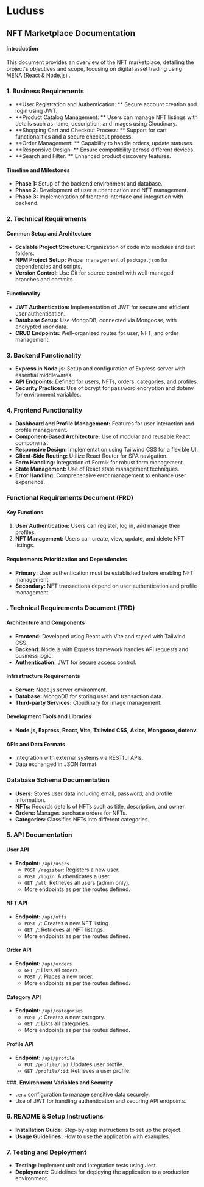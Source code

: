# Luduss

## **NFT Marketplace Documentation**

#### Introduction

This document provides an overview of the NFT marketplace, detailing the project's objectives and scope, focusing on digital asset trading using MENA (React & Node.js) .

### **1. Business Requirements**

- **User Registration and Authentication: ** Secure account creation and login using JWT.
- **Product Catalog Management: ** Users can manage NFT listings with details such as name, description, and images using Cloudinary.
- **Shopping Cart and Checkout Process: ** Support for cart functionalities and a secure checkout process.
- **Order Management: ** Capability to handle orders, update statuses.
- **Responsive Design: ** Ensure compatibility across different devices.
- **Search and Filter: ** Enhanced product discovery features.

#### Timeline and Milestones

- **Phase 1:** Setup of the backend environment and database.
- **Phase 2:** Development of user authentication and NFT management.
- **Phase 3:** Implementation of frontend interface and integration with backend.

### **2. Technical Requirements**

#### **Common Setup and Architecture**

- **Scalable Project Structure:** Organization of code into modules and test folders.
- **NPM Project Setup:** Proper management of `package.json` for dependencies and scripts.
- **Version Control:** Use Git for source control with well-managed branches and commits.

#### **Functionality**

- **JWT Authentication:** Implementation of JWT for secure and efficient user authentication.
- **Database Setup:** Use MongoDB, connected via Mongoose, with encrypted user data.
- **CRUD Endpoints:** Well-organized routes for user, NFT, and order management.

### **3. Backend Functionality**

- **Express in Node.js:** Setup and configuration of Express server with essential middlewares.
- **API Endpoints:** Defined for users, NFTs, orders, categories, and profiles.
- **Security Practices:** Use of bcrypt for password encryption and dotenv for environment variables.

### **4. Frontend Functionality**

- **Dashboard and Profile Management:** Features for user interaction and profile management.
- **Component-Based Architecture:** Use of modular and reusable React components.
- **Responsive Design:** Implementation using Tailwind CSS for a flexible UI.
- **Client-Side Routing:** Utilize React Router for SPA navigation.
- **Form Handling:** Integration of Formik for robust form management.
- **State Management:** Use of React state management techniques.
- **Error Handling:** Comprehensive error management to enhance user experience.

### **Functional Requirements Document (FRD)**

#### Key Functions

1. **User Authentication:** Users can register, log in, and manage their profiles.
2. **NFT Management:** Users can create, view, update, and delete NFT listings.

#### Requirements Prioritization and Dependencies

- **Primary:** User authentication must be established before enabling NFT management.
- **Secondary:** NFT transactions depend on user authentication and profile management.

### . **Technical Requirements Document (TRD)**

#### Architecture and Components

- **Frontend:** Developed using React with Vite and styled with Tailwind CSS.
- **Backend:** Node.js with Express framework handles API requests and business logic.
- **Authentication:** JWT for secure access control.

#### Infrastructure Requirements

- **Server:** Node.js server environment.
- **Database:** MongoDB for storing user and transaction data.
- **Third-party Services:** Cloudinary for image management.

#### Development Tools and Libraries

- **Node.js, Express, React, Vite, Tailwind CSS, Axios, Mongoose, dotenv.**

#### APIs and Data Formats

- Integration with external systems via RESTful APIs.
- Data exchanged in JSON format.

### **Database Schema Documentation**

- **Users:** Stores user data including email, password, and profile information.
- **NFTs:** Records details of NFTs such as title, description, and owner.
- **Orders:** Manages purchase orders for NFTs.
- **Categories:** Classifies NFTs into different categories.

### 5. **API Documentation**

#### User API

- **Endpoint:** `/api/users`
  - `POST /register`: Registers a new user.
  - `POST /login`: Authenticates a user.
  - `GET /all`: Retrieves all users (admin only).
  - More endpoints as per the routes defined.

#### NFT API

- **Endpoint:** `/api/nfts`
  - `POST /`: Creates a new NFT listing.
  - `GET /`: Retrieves all NFT listings.
  - More endpoints as per the routes defined.

#### Order API

- **Endpoint:** `/api/orders`
  - `GET /`: Lists all orders.
  - `POST /`: Places a new order.
  - More endpoints as per the routes defined.

#### Category API

- **Endpoint:** `/api/categories`
  - `POST /`: Creates a new category.
  - `GET /`: Lists all categories.
  - More endpoints as per the routes defined.

#### Profile API

- **Endpoint:** `/api/profile`
  - `PUT /profile/:id`: Updates user profile.
  - `GET /profile/:id`: Retrieves a user profile.

###. **Environment Variables and Security**

- `.env` configuration to manage sensitive data securely.
- Use of JWT for handling authentication and securing API endpoints.

### **6. README & Setup Instructions**

- **Installation Guide:** Step-by-step instructions to set up the project.
- **Usage Guidelines:** How to use the application with examples.

### 7. **Testing and Deployment**

- **Testing:** Implement unit and integration tests using Jest.
- **Deployment:** Guidelines for deploying the application to a production environment.
